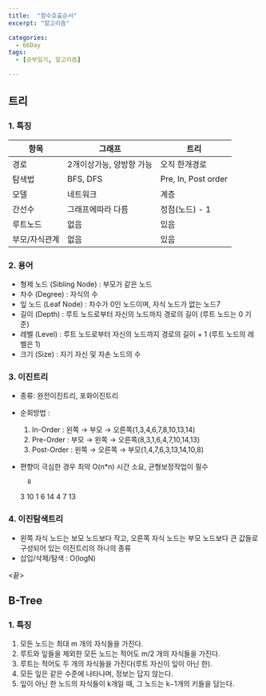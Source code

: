 ```yaml
---
title:  "함수호출순서"
excerpt: "알고리즘"

categories:
  - 66Day
tags:
  - [공부일기, 알고리즘]

---
```


## 트리

### 1. 특징

 항목 | 그래프 | 트리
 --- | --- | ---
 경로	| 2개이상가능, 양방향 가능 | 오직 한개경로
 탐색법 | BFS, DFS | Pre, In, Post order
 모델 | 네트워크 | 계층
 간선수 | 그래프에따라 다름 | 정점(노드) - 1
 루트노드 | 없음 | 있음
 부모/자식관계 | 없음 | 있음


### 2. 용어

 - 형제 노드 (Sibling Node) : 부모가 같은 노드
 - 차수 (Degree) : 자식의 수
 - 잎 노드 (Leaf Node) : 차수가 0인 노드이며, 자식 노드가 없는 노드7
 - 길이 (Depth) : 루트 노드로부터 자신의 노드까지 경로의 길이 (루트 노드는 0 기준)
 - 레벨 (Level) : 루트 노드로부터 자신의 노드까지 경로의 길이 + 1 (루트 노드의 레벨은 1)
 - 크기 (Size) : 자기 자신 및 자손 노드의 수

### 3. 이진트리
- 종류: 완전이진트리, 포화이진트리
- 순회방법 :
	1. In-Order : 왼쪽 → 부모 → 오른쪽(1,3,4,6,7,8,10,13,14)
	2. Pre-Order : 부모 → 왼쪽 → 오른쪽(8,3,1,6,4,7,10,14,13)
	3. Post-Order : 왼쪽 → 오른쪽 → 부모(1,4,7,6,3,13,14,10,8)
- 편향이 극심한 경우 최악 O(n*n) 시간 소요, 균형보정작업이 필수

		8
	3		10
1		6		14
	4		7		13

### 4. 이진탐색트리
- 왼쪽 자식 노드는 보모 노드보다 작고, 오른쪽 자식 노드는 부모 노드보다 큰 값들로 구성되어 있는 이진트리의 하나의 종류
- 삽입/삭제/탐색 : O(logN) 

<끝>

  
    
	  
	  
## B-Tree

### 1. 특징

1. 모든 노드는 최대 m 개의 자식들을 가진다.
2. 루트와 잎들을 제외한 모든 노드는 적어도 m/2 개의 자식들을 가진다.
3. 루트는 적어도 두 개의 자식들을 가진다(루트 자신이 잎이 아닌 한).
4. 모든 잎은 같은 수준에 나타나며, 정보는 답지 않는다.
5. 잎이 아닌 한 노드의 자식들이 k개일 때, 그 노드는 k−1개의 키들을 담는다.